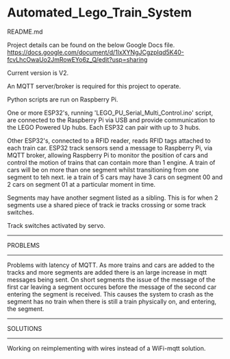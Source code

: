 # Automated_Lego_Train_System
README.md

Project details can be found on the below Google Docs file.
https://docs.google.com/document/d/1lxXYNgJCgzpIqd5K40-fcvLhcOwaUo2JmRowEYo6z_Q/edit?usp=sharing

Current version is V2.

An MQTT server/broker is required for this project to operate.

Python scripts are run on Raspberry Pi.

One or more ESP32's, running 'LEGO_PU_Serial_Multi_Control.ino' script, are connected to the Raspberry Pi via USB and provide communication to the LEGO Powered Up hubs. Each ESP32 can pair with up to 3 hubs.

Other ESP32's, connected to a RFID reader, reads RFID tags attached to each train car. ESP32 track sensors send a message to Raspberry Pi, via MQTT broker, allowing Raspberry Pi to monitor the position of cars and control the motion of trains that can contain more than 1 engine. A train of cars will be on more than one segment whilst transitioning from one segment to teh next. ie a train of 5 cars may have 3 cars on segment 00 and 2 cars on segment 01 at a particular moment in time.

Segments may have another segment listed as a sibling. This is for when 2 segments use a shared piece of track ie tracks crossing or some track switches.

Track switches activated by servo.

********************************************************
PROBLEMS
********************************************************
Problems with latency of MQTT. As more trains and cars are added to the tracks and more segments are added there is an large increase in mqtt messages being sent. On short segments the issue of the message of the first car leaving a segment occures before the message of the second car entering the segment is received. This causes the system to crash as the segment has no train when there is still a train physically on, and entering, the segment.

********************************************************
SOLUTIONS
********************************************************
Working on reimplementing with wires instead of a WiFi-mqtt solution.
